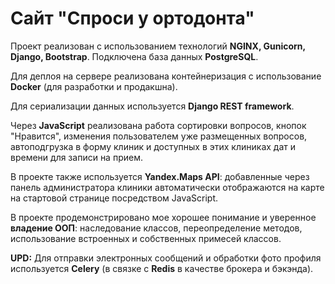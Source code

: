 # Сайт "Спроси у ортодонта"
Проект реализован с использованием технологий **NGINX, Gunicorn, Django, Bootstrap**. Подключена база данных **PostgreSQL**.

Для деплоя на сервере реализована контейнеризация с использование **Docker** (для разработки и продакшна).

Для сериализации данных используется **Django REST framework**. 

Через **JavaScript** реализована работа сортировки вопросов, кнопок "Нравится", изменения пользователем уже размещенных вопросов, автоподгрузка в форму клиник и доступных в этих клиниках дат и времени для записи на прием.  

В проекте также используется **Yandex.Maps API**: добавленные через панель администратора клиники автоматически отображаются на карте на стартовой странице посредством JavaScript.

В проекте продемонстрировано мое хорошее понимание и уверенное **владение ООП**: наследование классов, переопределение методов, использование встроенных и собственных примесей классов.

**UPD:** Для отправки электронных сообщений и обработки фото профиля используется **Celery** (в связке с **Redis** в качестве брокера и бэкэнда). 
